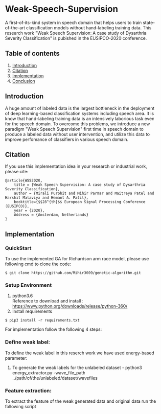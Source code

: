 # Weak-Speech-Supervision
A first-of-its-kind system in speech domain that helps users to train state-of-the-art classification models without hand-labeling training data. This research work "Weak Speech Supervision: A case study of Dysarthria Severity Classification" is pubished in the EUSIPCO-2020 conference.

## Table of contents
1. [Introduction](#intro)
2. [Citation](#cite)
3. [Implementation](#implement)
4. [Conclusion](#summary)

<a name="intro"></a>
## Introduction

A huge amount of labeled data is the largest bottleneck in the deployment of deep learning-based classification systems including speech area. It is know that hand-labeling training data is an intensively laborious task even for the speech domain. To overcome this problems, we introduce a new paradigm "Weak Speech Supervision" first time in speech domain to produce a labeled data without user intervention, and utilize this data to improve perfomance of classifiers in various speech domain.

<a name="cite"></a>
## Citation

If you use this implementation idea in your research or industrial work, please cite:

```
@article{WSS2020,
	title = {Weak Speech Supervision: A case study of Dysarthria Severity Classification},
	author = {Mirali Purohit and Mihir Parmar and Maitreya Patel and Harshit Malaviya and Hemant A. Patil},
	booktitle={$$28^{th}$$ European Signal Processing Conference (EUSIPCO)},
	year = {2020},
	Address = {Amsterdam, Netherlands}
}
```
<a name="implement"></a>
## Implementation

### QuickStart

To use the implemented GA for Richardson arm race model, please use following cmd to clone the code:

```
$ git clone https://github.com/Mihir3009/genetic-algorithm.git
```

### Setup Environment

1. python3.6 <br /> Reference to download and install : https://www.python.org/downloads/release/python-360/
2. Install requirements <br /> 
```
$ pip3 install -r requirements.txt
```

For implementation follow the following 4 steps:

### Define weak label:
To define the weak label in this reserch work we have used energy-based parameter:

1. To generate the weak labels for the unlabeled dataset - python3 energy_extractor.py -wave_file_path ../path/of/the/unlabeled/dataset/wavefiles

### Feature extraction:
To extract the feature of the weak generated data and original data run the following script
